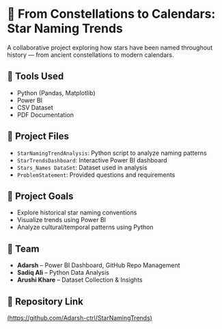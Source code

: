 # 🌟 From Constellations to Calendars: Star Naming Trends

A collaborative project exploring how stars have been named throughout history — from ancient constellations to modern calendars.

## 🔧 Tools Used
- Python (Pandas, Matplotlib)
- Power BI
- CSV Dataset
- PDF Documentation

## 📂 Project Files
- `StarNamingTrendAnalysis`: Python script to analyze naming patterns
- `StarTrendsDashboard`: Interactive Power BI dashboard
- `Stars_Names DataSet`: Dataset used in analysis
- `ProblemStatement`: Provided questions and requirements

## 🎯 Project Goals
- Explore historical star naming conventions  
- Visualize trends using Power BI  
- Analyze cultural/temporal patterns using Python

## 👥 Team
- **Adarsh** – Power BI Dashboard, GitHub Repo Management
- **Sadiq Ali** – Python Data Analysis
- **Arushi Khare** – Dataset Collection & Insights

## 📎 Repository Link
[(https://github.com/Adarsh-ctrl/StarNamingTrends)](https://github.com/Adarsh-ctrll/From-Constellations-to-Calendars--Star-Naming-Trends)
